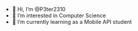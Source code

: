 - 👋 Hi, I’m @P3ter2310
- 👀 I’m interested in Computer Science
- 🌱 I’m currently learning as a Mobile API student
